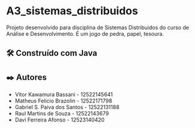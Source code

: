 # A3_sistemas_distribuidos

Projeto desenvolvido para disciplina de Sistemas Distribuidos do curso de Análise e Desenvolvimento. É um jogo de pedra, papel, tesoura.


## 🛠️ Construído com Java

## ✒️ Autores


* Vitor Kawamura Bassani - 12522145641
* Matheus Felicio Brazolin - 12522171798
* Gabriel S. Paiva dos Santos - 12522131188
* Raul Martins de Souza - 12522143679
* Davi Ferreira Afonso - 12523140420
